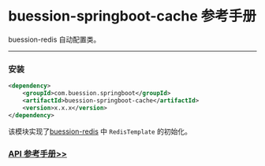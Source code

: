 # buession-springboot-cache 参考手册


buession-redis 自动配置类。


---


### 安装

```xml
<dependency>
    <groupId>com.buession.springboot</groupId>
    <artifactId>buession-springboot-cache</artifactId>
    <version>x.x.x</version>
</dependency>
```

该模块实现了[buession-redis](https://www.buession.com/manual/2.0/redis/index.html) 中 `RedisTemplate` 的初始化。


### [API 参考手册>>](https://javadoc.io/static/com.buession.springboot/buession-springboot-cache/2.0.1/)